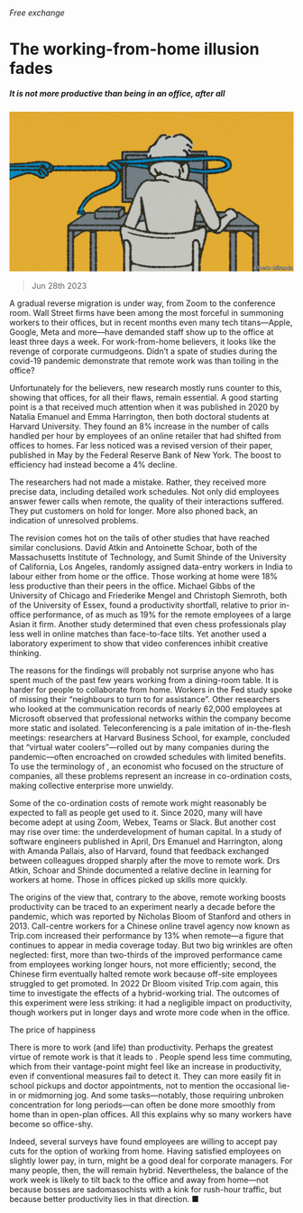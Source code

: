 ###### Free exchange

# The working-from-home illusion fades 

##### It is not more productive than being in an office, after all 

![image](images/20230701_FND000.jpg) 

> Jun 28th 2023 

A gradual reverse migration is under way, from Zoom to the conference room. Wall Street firms have been among the most forceful in summoning workers to their offices, but in recent months even many tech titans—Apple, Google, Meta and more—have demanded staff show up to the office at least three days a week. For work-from-home believers, it looks like the revenge of corporate curmudgeons. Didn’t a spate of studies during the covid-19 pandemic demonstrate that remote work was than toiling in the office? 

Unfortunately for the believers, new research mostly runs counter to this, showing that offices, for all their flaws, remain essential. A good starting point is a  that received much attention when it was published in 2020 by Natalia Emanuel and Emma Harrington, then both doctoral students at Harvard University. They found an 8% increase in the number of calls handled per hour by employees of an online retailer that had shifted from offices to homes. Far less noticed was a revised version of their paper, published in May by the Federal Reserve Bank of New York. The boost to efficiency had instead become a 4% decline.

The researchers had not made a mistake. Rather, they received more precise data, including detailed work schedules. Not only did employees answer fewer calls when remote, the quality of their interactions suffered. They put customers on hold for longer. More also phoned back, an indication of unresolved problems.

The revision comes hot on the tails of other studies that have reached similar conclusions. David Atkin and Antoinette Schoar, both of the Massachusetts Institute of Technology, and Sumit Shinde of the University of California, Los Angeles, randomly assigned data-entry workers in India to labour either from home or the office. Those working at home were 18% less productive than their peers in the office. Michael Gibbs of the University of Chicago and Friederike Mengel and Christoph Siemroth, both of the University of Essex, found a productivity shortfall, relative to prior in-office performance, of as much as 19% for the remote employees of a large Asian it firm. Another study determined that even chess professionals play less well in online matches than face-to-face tilts. Yet another used a laboratory experiment to show that video conferences inhibit creative thinking.

The reasons for the findings will probably not surprise anyone who has spent much of the past few years working from a dining-room table. It is harder for people to collaborate from home. Workers in the Fed study spoke of missing their “neighbours to turn to for assistance”. Other researchers who looked at the communication records of nearly 62,000 employees at Microsoft observed that professional networks within the company become more static and isolated. Teleconferencing is a pale imitation of in-the-flesh meetings: researchers at Harvard Business School, for example, concluded that “virtual water coolers”—rolled out by many companies during the pandemic—often encroached on crowded schedules with limited benefits. To use the terminology of , an economist who focused on the structure of companies, all these problems represent an increase in co-ordination costs, making collective enterprise more unwieldy.

Some of the co-ordination costs of remote work might reasonably be expected to fall as people get used to it. Since 2020, many will have become adept at using Zoom, Webex, Teams or Slack. But another cost may rise over time: the underdevelopment of human capital. In a study of software engineers published in April, Drs Emanuel and Harrington, along with Amanda Pallais, also of Harvard, found that feedback exchanged between colleagues dropped sharply after the move to remote work. Drs Atkin, Schoar and Shinde documented a relative decline in learning for workers at home. Those in offices picked up skills more quickly.

The origins of the view that, contrary to the above, remote working boosts productivity can be traced to an experiment nearly a decade before the pandemic, which was reported by Nicholas Bloom of Stanford and others in 2013. Call-centre workers for a Chinese online travel agency now known as Trip.com increased their performance by 13% when remote—a figure that continues to appear in media coverage today. But two big wrinkles are often neglected: first, more than two-thirds of the improved performance came from employees working longer hours, not more efficiently; second, the Chinese firm eventually halted remote work because off-site employees struggled to get promoted. In 2022 Dr Bloom visited Trip.com again, this time to investigate the effects of a hybrid-working trial. The outcomes of this experiment were less striking: it had a negligible impact on productivity, though workers put in longer days and wrote more code when in the office.

The price of happiness

There is more to work (and life) than productivity. Perhaps the greatest virtue of remote work is that it leads to . People spend less time commuting, which from their vantage-point might feel like an increase in productivity, even if conventional measures fail to detect it. They can more easily fit in school pickups and doctor appointments, not to mention the occasional lie-in or midmorning jog. And some tasks—notably, those requiring unbroken concentration for long periods—can often be done more smoothly from home than in open-plan offices. All this explains why so many workers have become so office-shy.

Indeed, several surveys have found employees are willing to accept pay cuts for the option of working from home. Having satisfied employees on slightly lower pay, in turn, might be a good deal for corporate managers. For many people, then, the  will remain hybrid. Nevertheless, the balance of the work week is likely to tilt back to the office and away from home—not because bosses are sadomasochists with a kink for rush-hour traffic, but because better productivity lies in that direction. ■







